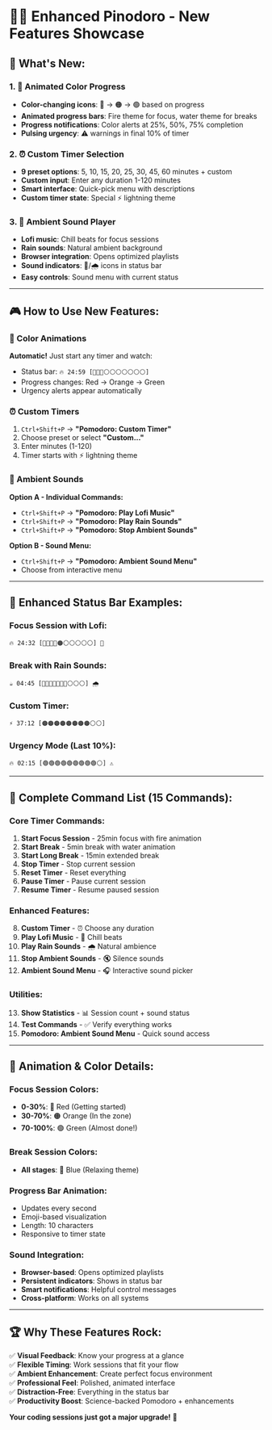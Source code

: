 # 🎨✨ **Enhanced Pinodoro - New Features Showcase**

## 🚀 **What's New:**

### **1. 🎨 Animated Color Progress**
- **Color-changing icons**: 🔴 → 🟠 → 🟢 based on progress
- **Animated progress bars**: Fire theme for focus, water theme for breaks
- **Progress notifications**: Color alerts at 25%, 50%, 75% completion
- **Pulsing urgency**: ⚠️ warnings in final 10% of timer

### **2. ⏰ Custom Timer Selection**
- **9 preset options**: 5, 10, 15, 20, 25, 30, 45, 60 minutes + custom
- **Custom input**: Enter any duration 1-120 minutes
- **Smart interface**: Quick-pick menu with descriptions
- **Custom timer state**: Special ⚡ lightning theme

### **3. 🎵 Ambient Sound Player**
- **Lofi music**: Chill beats for focus sessions
- **Rain sounds**: Natural ambient background
- **Browser integration**: Opens optimized playlists
- **Sound indicators**: 🎵/🌧️ icons in status bar
- **Easy controls**: Sound menu with current status

---

## 🎮 **How to Use New Features:**

### **🎨 Color Animations**
**Automatic!** Just start any timer and watch:
- Status bar: `🔥 24:59 [🔴🔴🔴⚪⚪⚪⚪⚪⚪⚪]`
- Progress changes: Red → Orange → Green
- Urgency alerts appear automatically

### **⏰ Custom Timers**
1. `Ctrl+Shift+P` → **"Pomodoro: Custom Timer"**
2. Choose preset or select **"Custom..."**
3. Enter minutes (1-120)
4. Timer starts with ⚡ lightning theme

### **🎵 Ambient Sounds**
**Option A - Individual Commands:**
- `Ctrl+Shift+P` → **"Pomodoro: Play Lofi Music"**
- `Ctrl+Shift+P` → **"Pomodoro: Play Rain Sounds"**
- `Ctrl+Shift+P` → **"Pomodoro: Stop Ambient Sounds"**

**Option B - Sound Menu:**
- `Ctrl+Shift+P` → **"Pomodoro: Ambient Sound Menu"**
- Choose from interactive menu

---

## 📱 **Enhanced Status Bar Examples:**

### **Focus Session with Lofi:**
```
🔥 24:32 [🔴🔴🔴🔴🟠⚪⚪⚪⚪⚪] 🎵
```

### **Break with Rain Sounds:**
```
☕ 04:45 [🔵🔵🔵🔵🔵🔵🔵⚪⚪⚪] 🌧️
```

### **Custom Timer:**
```
⚡ 37:12 [🟠🟠🟠🟠🟠🟠🟠🟠⚪⚪]
```

### **Urgency Mode (Last 10%):**
```
🔥 02:15 [🟢🟢🟢🟢🟢🟢🟢🟢🟢⚪] ⚠️
```

---

## 🎯 **Complete Command List (15 Commands):**

### **Core Timer Commands:**
1. **Start Focus Session** - 25min focus with fire animation
2. **Start Break** - 5min break with water animation  
3. **Start Long Break** - 15min extended break
4. **Stop Timer** - Stop current session
5. **Reset Timer** - Reset everything
6. **Pause Timer** - Pause current session
7. **Resume Timer** - Resume paused session

### **Enhanced Features:**
8. **Custom Timer** - ⏰ Choose any duration
9. **Play Lofi Music** - 🎵 Chill beats
10. **Play Rain Sounds** - 🌧️ Natural ambience
11. **Stop Ambient Sounds** - 🔇 Silence sounds
12. **Ambient Sound Menu** - 🎧 Interactive sound picker

### **Utilities:**
13. **Show Statistics** - 📊 Session count + sound status
14. **Test Commands** - ✅ Verify everything works
15. **Pomodoro: Ambient Sound Menu** - Quick sound access

---

## 🎪 **Animation & Color Details:**

### **Focus Session Colors:**
- **0-30%**: 🔴 Red (Getting started)
- **30-70%**: 🟠 Orange (In the zone) 
- **70-100%**: 🟢 Green (Almost done!)

### **Break Session Colors:**
- **All stages**: 🔵 Blue (Relaxing theme)

### **Progress Bar Animation:**
- Updates every second
- Emoji-based visualization
- Length: 10 characters
- Responsive to timer state

### **Sound Integration:**
- **Browser-based**: Opens optimized playlists
- **Persistent indicators**: Shows in status bar
- **Smart notifications**: Helpful control messages
- **Cross-platform**: Works on all systems

---

## 🏆 **Why These Features Rock:**

✅ **Visual Feedback**: Know your progress at a glance  
✅ **Flexible Timing**: Work sessions that fit your flow  
✅ **Ambient Enhancement**: Create perfect focus environment  
✅ **Professional Feel**: Polished, animated interface  
✅ **Distraction-Free**: Everything in the status bar  
✅ **Productivity Boost**: Science-backed Pomodoro + enhancements

**Your coding sessions just got a major upgrade!** 🚀